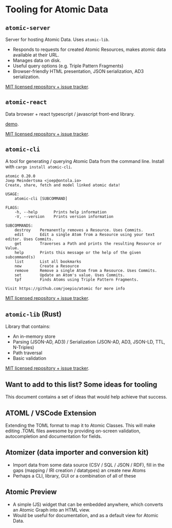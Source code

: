 # Tooling for Atomic Data

## `atomic-server`

Server for hosting Atomic Data. Uses `atomic-lib`.

- Responds to requests for created Atomic Resources, makes atomic data available at their URL.
- Manages data on disk.
- Useful query options (e.g. Triple Pattern Fragments)
- Browser-friendly HTML presentation, JSON serialization, AD3 serialization.

[MIT licensed repository + issue tracker](https://github.com/joepio/atomic).

## `atomic-react`

Data browser + react typescript / javascript front-end library.

[demo](https://joepio.github.io/atomic-react/).

[MIT licensed repository + issue tracker](https://github.com/joepio/atomic-react).

## `atomic-cli`

A tool for generating / querying Atomic Data from the command line. Install with `cargo install atomic-cli`.

```
atomic 0.20.0
Joep Meindertsma <joep@ontola.io>
Create, share, fetch and model linked atomic data!

USAGE:
    atomic-cli [SUBCOMMAND]

FLAGS:
    -h, --help       Prints help information
    -V, --version    Prints version information

SUBCOMMANDS:
    destroy    Permanently removes a Resource. Uses Commits.
    edit       Edit a single Atom from a Resource using your text editor. Uses Commits.
    get        Traverses a Path and prints the resulting Resource or Value.
    help       Prints this message or the help of the given subcommand(s)
    list       List all bookmarks
    new        Create a Resource
    remove     Remove a single Atom from a Resource. Uses Commits.
    set        Update an Atom's value. Uses Commits.
    tpf        Finds Atoms using Triple Pattern Fragments.

Visit https://github.com/joepio/atomic for more info
```

[MIT licensed repository + issue tracker](https://github.com/joepio/atomic).

## `atomic-lib` (Rust)

Library that contains:

- An in-memory store
- Parsing (JSON-AD, AD3) / Serialization (JSON-AD, AD3, JSON-LD, TTL, N-Triples)
- Path traversal
- Basic validation

[MIT licensed repository + issue tracker](https://github.com/joepio/atomic).

## Want to add to this list? Some ideas for tooling

This document contains a set of ideas that would help achieve that success.

## ATOML / VSCode Extension

Extending the TOML format to map it to Atomic Classes.
This will make editing .TOML files awesome by providing on-screen validation, autocompletion and documentation for fields.

## Atomizer (data importer and conversion kit)

- Import data from some data source (CSV / SQL / JSON / RDF), fill in the gaps (mapping / IRI creation / datatypes) an create new Atoms
- Perhaps a CLI, library, GUI or a combination of all of these

## Atomic Preview

- A simple (JS) widget that can be embedded anywhere, which converts an Atomic Graph into an HTML view.
- Would be useful for documentation, and as a default view for Atomic Data.
